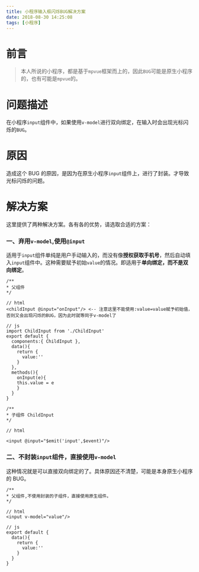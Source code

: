 ```yaml
---
title: 小程序输入框闪烁BUG解决方案
date: 2018-08-30 14:25:08
tags: [小程序]
---
```


# 前言

> 本人所说的小程序，都是基于`mpvue`框架而上的，因此`BUG`可能是原生小程序的，也有可能是`mpvue`的。

<!-- more -->

# 问题描述

在小程序`input`组件中，如果使用`v-model`进行双向绑定，在输入时会出现光标闪烁的`BUG`。

# 原因

造成这个 BUG 的原因，是因为在原生小程序`input`组件上，进行了封装。才导致光标闪烁的问题。

# 解决方案

这里提供了两种解决方案。各有各的优势，请选取合适的方案：

### 一、弃用`v-model`,使用`@input`

适用于`input`组件单纯是用户手动输入的，而没有像**授权获取手机号**，然后自动填入`input`组件中。这种需要赋予初始`value`的情况。即适用于**单向绑定，而不是双向绑定**。

```
/**
* 父组件
*/

// html
<childInput @input="onInput"/> <-- 注意这里不能使用:value=value赋予初始值，否则又会出现闪烁的BUG，因为此时就等同于v-model了

// js
import ChildInput from './ChildInput'
export default {
  components:{ ChildInput },
  data(){
    return {
      value:''
    }
  },
  methods(){
    onInput(e){
  	this.value = e
    }
  }
}

/**
* 子组件 ChildInput
*/

// html

<input @input="$emit('input',$event)"/>

```

### 二、不封装`input`组件，直接使用`v-model`

这种情况就是可以直接双向绑定的了。具体原因还不清楚，可能是本身原生小程序的 BUG。

```
/**
* 父组件,不使用封装的子组件，直接使用原生组件。
*/

// html
<input v-model="value"/>

// js
export default {
  data(){
    return {
      value:''
    }
  }
}
```
